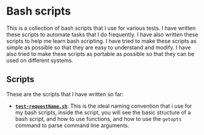# Bash scripts
This is a collection of bash scripts that I use for various tests. I have written these scripts to automate tasks that I do frequently. I have also written these scripts to help me learn bash scripting. I have tried to make these scripts as simple as possible so that they are easy to understand and modify. I have also tried to make these scripts as portable as possible so that they can be used on different systems.

## Scripts
These are the scripts that I have written so far:

- [**`test-requestName.sh`**](test-requestName.sh): This is the ideal naming convention that i use for my bash scripts, inside the script, you will see the basic structure of a bash script, and how to use functions, and how to use the `getopts` command to parse command line arguments.